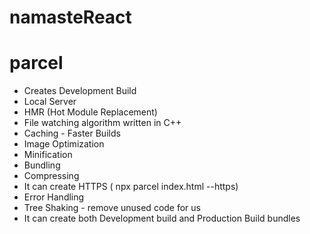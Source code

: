 # namasteReact

# parcel
- Creates Development Build
- Local Server
- HMR (Hot Module Replacement)
- File watching algorithm written in C++
- Caching - Faster Builds
- Image Optimization
- Minification
- Bundling
- Compressing
- It can create HTTPS ( npx parcel index.html --https)
- Error Handling
- Tree Shaking - remove unused code for us
- It can create both Development build and Production Build bundles
